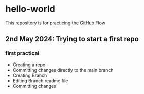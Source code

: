 # hello-world
This repository is for practicing the GitHub Flow

## 2nd May 2024: Trying to start a first repo 
### first practical
- Creating a repo
- Committing changes directly to the main branch
- Creating Branch
- Editing Branch readme file
- Committing changes 


